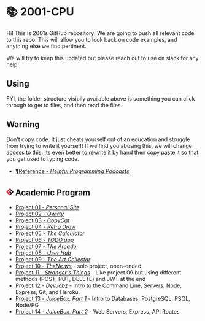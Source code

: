 # 📚 2001-CPU

Hi! This is 2001s GitHub repository! We are going to push all relevant code to this repo. This will allow you to look back on code examples, and anything else we find pertinent.

We will try to keep this updated but please reach out to use on slack for any help!

## Using

FYI, the folder structure visibily available above is something you can click through to get to files, and then read the files.

## Warning

Don't copy code. It just cheats yourself out of an education and struggle from trying to write it yourself! If we find you abusing this, we will change access to this. Its even better to rewrite it by hand then copy paste it so that you get used to typing code.

- [🎙️Reference - *Helpful Programming Podcasts*](reference/podcast-list.md)

## ![FSA](/logo.png) Academic Program
- [Project 01 - *Personal Site*](project_01)
- [Project 02 - *Qwirty*](project_02)
- [Project 03 - *CopyCat*](project_03)
- [Project 04 - *Retro Draw*](project_04)
- [Project 05 - *The Calculator*](project_05)
- [Project 06 - *TODO.app*](project_06)
- [Project 07 - *The Arcade*](project_07)
- [Project 08 - *User Hub*](project_08)
- [Project 09 - *The Art Collector*](project_09)
- [Project 10 - *TheNe.ws*](project_10) - solo project, open-ended.
- [Project 11 - *Stranger's Things*](project_11) - Like project 09 but using different methods (POST, PUT, DELETE) and JWT at the end
- [Project 12 - *DevJobz*](project_12) - Intro to the Command Line, Servers, Node, Express, Git, and Heroku.
- [Project 13 - *JuiceBox, Part 1*](project_13) - Intro to Databases, PostgreSQL, PSQL, Node/PG
- [Project 14 - *JuiceBox, Part 2*](project_14) - Web Servers, Express, API Routes
